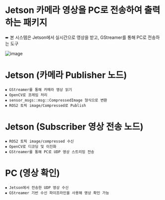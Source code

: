 # Jetson 카메라 영상을 PC로 전송하여 출력하는 패키지

➨ 본 시스템은 Jetson에서 실시간으로 영상을 받고, GStreamer를 통해 PC로 전송하는 도구


![image](https://github.com/user-attachments/assets/6d04d220-4504-4674-9ad3-c53b06afda92)


# Jetson (카메라 Publisher 노드)
```
⦁ GStreamer를 통해 카메라 영상 읽기
⦁ OpenCV로 프레임 처리
⦁ sensor_msgs::msg::CompressedImage 형식으로 변환
⦁ ROS2 토픽 image/Compressed로 Publish
```

# Jetson (Subscriber 영상 전송 노드)
```
⦁ ROS2 토픽 image/compressed 수신
⦁ OpenCV로 디코딩 및 이진화
⦁ GStreamer를 통해 PC로 UDP 영상 스트리밍 전송
```

# PC (영상 확인)
```
⦁ Jetson에서 전송한 UDP 영상 수신
⦁ GStreamer 기반 수신 파이프라인을 사용해 영상 확인 가능
```
